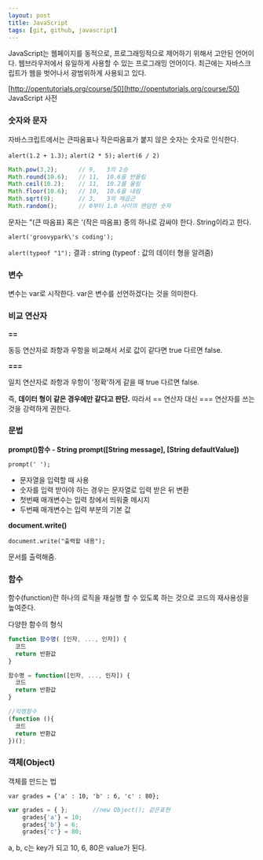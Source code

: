 ```yaml
---
layout: post
title: JavaScript
tags: [git, github, javascript]
---
```


JavaScript는 웹페이지를 동적으로, 프로그래밍적으로 제어하기 위해서 고안된 언어이다. 웹브라우저에서 유일하게 사용할 수 있는 프로그래밍 언어이다. 최근에는 자바스크립트가 웹을 벗어나서 광범위하게 사용되고 있다.

[http://opentutorials.org/course/50](http://opentutorials.org/course/50)
JavaScript 사전



### 숫자와 문자

자바스크립트에서는 큰따옴표나 작은따옴표가 붙지 않은 숫자는 숫자로 인식한다.

`alert(1.2 + 1.3);`	`alert(2 * 5);` 	`alert(6 / 2)`

```javascript
Math.pow(3,2);		// 9,	3의 2승
Math.round(10.6);	// 11,	10.6을 반올림
Math.ceil(10.2);	// 11,	10.2를 올림
Math.floor(10.6);	// 10,	10.6을 내림
Math.sqrt(9);		// 3,	3의 제곱근
Math.random();		// 0부터 1.0 사이의 랜덤한 숫자
```



문자는 "(큰 따옴표) 혹은 '(작은 따옴표) 중의 하나로 감싸야 한다. String이라고 한다.

`alert('groovypark\'s coding');`	

`alert(typeof "1");` 	결과 : string	(typeof : 값의 데이터 형을 알려줌)







### 변수

변수는 var로 시작한다.  var은 변수를 선언하겠다는 것을 의미한다. 



### 비교 연산자

**==**

동등 연산자로 좌항과 우항을 비교해서 서로 값이 같다면 true 다르면 false.

**===**

일치 연산자로 좌항과 우항이 '정확'하게 같을 때 true 다르면 false.

즉, **데이터 형이 같은 경우에만 같다고 판단.** 따라서 == 연산자 대신 === 연산자를 쓰는 것을 강력하게 권한다.



### 문법

**prompt()함수 - String prompt([String message], [String defaultValue])**

`prompt(' ');`  

- 문자열을 입력할 때 사용
- 숫자를 입력 받아야 하는 경우는 문자열로 입력 받은 뒤 변환
- 첫번째 매개변수는 입력 창에서 띄워줄 메시지
- 두번째 매개변수는 입력 부분의 기본 값



**document.write()**

`document.write("출력할 내용");`

문서를 출력해줌.



### 함수

함수(function)란 하나의 로직을 재실행 할 수 있도록 하는 것으로 코드의 재사용성을 높여준다.

다양한 함수의 형식

```javascript
function 함수명( [인자, ..., 인자]) {
  코드
  return 반환값
}
```

```javascript
함수명 = function([인자, ..., 인자]) {
  코드
  return 반환값
}
```

```javascript
//익명함수
(function (){
  코드
  return 반환값
})();
```



### 객체(Object)

객체를 만드는 법

`var grades = {'a' : 10, 'b' : 6, 'c' : 80};`

```javascript
var grades = { };       //new Object(); 같은표현
	grades{'a'} = 10;
	grades{'b'} = 6;    
	grades{'c'} = 80;
```

 a, b, c는 key가 되고 10, 6, 80은 value가 된다.



